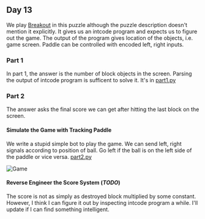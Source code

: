 ## Day 13

We play [Breakout](https://en.wikipedia.org/wiki/Breakout_(video_game)) in this puzzle although the puzzle description doesn't mention it explicitly. It gives us an intcode program and expects us to figure out the game. The output of the program gives location of the objects, i.e. game screen. Paddle can be controlled with encoded left, right inputs.

### Part 1

In part 1, the answer is the number of block objects in the screen. Parsing the output of intcode program is sufficent to solve it. It's in [part1.py](part1.py)

### Part 2

The answer asks the final score we can get after hitting the last block on the screen. 

#### Simulate the Game with Tracking Paddle

We write a stupid simple bot to play the game. We can send left, right signals according to position of ball. Go left if the ball is on the left side of the paddle or vice versa. [part2.py](part2.py)

![Game](game.gif)

#### Reverse Engineer the Score System (*TODO*)

The score is not as simply as destroyed block multiplied by some constant. However, I think I can figure it out by inspecting intcode program a while. I'll update if I can find something intelligent.